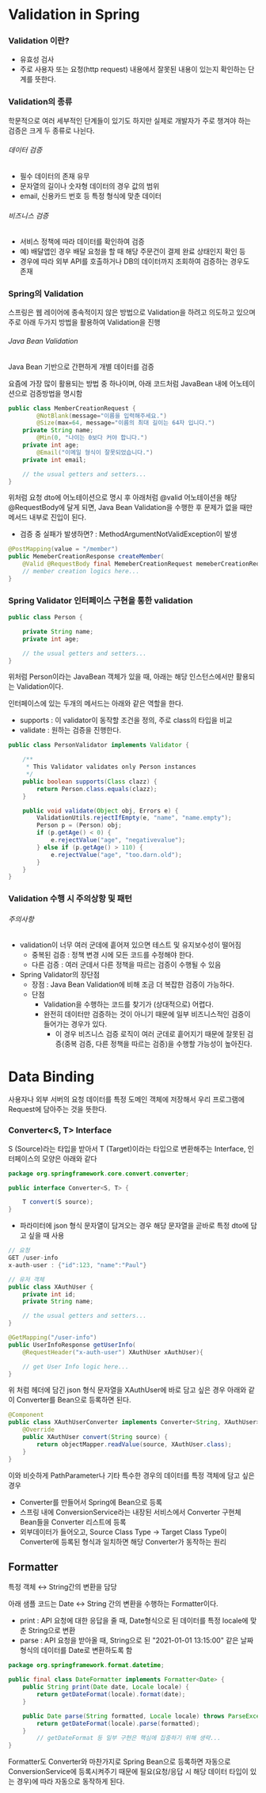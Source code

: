 # Validation in Spring

### Validation 이란?

- 유효성 검사
- 주로 사용자 또는 요청(http request) 내용에서 잘못된 내용이 있는지 확인하는 단계를 뜻한다.

### Validation의 종류

학문적으로 여러 세부적인 단계들이 있기도 하지만 실제로 개발자가 주로 챙겨야 하는 검증은 크게 두 종류로 나뉜다.

###### 데이터 검증

- 필수 데이터의 존재 유무
- 문자열의 길이나 숫자형 데이터의 경우 값의 범위
- email, 신용카드 번호 등 특정 형식에 맞춘 데이터

###### 비즈니스 검증

- 서비스 정책에 따라 데이터를 확인하여 검증
- 예) 배달앱인 경우 배달 요청을 할 때 해당 주문건이 결제 완료 상태인지 확인 등
- 경우에 따라 외부 API를 호출하거나 DB의 데이터까지 조회하여 검증하는 경우도 존재

### Spring의 Validation

스프링은 웹 레이어에 종속적이지 않은 방법으로 Validation을 하려고 의도하고 있으며 주로 아래 두가지 방법을 활용하여 Validation을 진행

###### Java Bean Validation

Java Bean 기반으로 간편하게 개별 데이터를 검증

요즘에 가장 많이 활용되는 방법 중 하나이며, 아래 코드처럼 JavaBean 내에 어노테이션으로 검증방법을 명시함

```java
public class MemberCreationRequest {
		@NotBlank(message="이름을 입력해주세요.")
		@Size(max=64, message="이름의 최대 길이는 64자 입니다.")
    private String name;
		@Min(0, "나이는 0보다 커야 합니다.")
    private int age;
		@Email("이메일 형식이 잘못되었습니다.")
    private int email;

    // the usual getters and setters...
}
```

위처럼 요청 dto에 어노테이션으로 명시 후 아래처럼 @valid 어노테이션을 해당 @RequestBody에 달게 되면, Java Bean Validation을 수행한 후 문제가 없을 때만 메서드 내부로 진입이 된다.

- 검증 중 실패가 발생하면? : MethodArgumentNotValidException이 발생

```java
@PostMapping(value = "/member")
public MemeberCreationResponse createMember(
	@Valid @RequestBody final MemeberCreationRequest memeberCreationRequest) {
	// member creation logics here...
}
```



### Spring Validator 인터페이스 구현을 통한 validation

```java
public class Person {

    private String name;
    private int age;

    // the usual getters and setters...
}
```

위처럼 Person이라는 JavaBean 객체가 있을 때, 아래는 해당 인스턴스에서만 활용되는 Validation이다.

인터페이스에 있는 두개의 메서드는 아래와 같은 역할을 한다.

- supports : 이 validator이 동작할 조건을 정의, 주로 class의 타입을 비교
- validate : 원하는 검증을 진행한다.

```java
public class PersonValidator implements Validator {

    /**
     * This Validator validates only Person instances
     */
    public boolean supports(Class clazz) {
        return Person.class.equals(clazz);
    }

    public void validate(Object obj, Errors e) {
        ValidationUtils.rejectIfEmpty(e, "name", "name.empty");
        Person p = (Person) obj;
        if (p.getAge() < 0) {
            e.rejectValue("age", "negativevalue");
        } else if (p.getAge() > 110) {
            e.rejectValue("age", "too.darn.old");
        }
    }
}
```



### Validation 수행 시 주의상항 및 패턴

###### 주의사항

- validation이 너무 여러 군데에 흩어져 있으면 테스트 및 유지보수성이 떨어짐
  - 중복된 검증 : 정책 변경 시에 모든 코드를 수정해야 한다.
  - 다른 검증 : 여러 군데서 다른 정책을 따르는 검증이 수행될 수 있음
- Spring Validator의 장단점
  - 장점 : Java Bean Validation에 비해 조금 더 복잡한 검증이 가능하다.
  - 단점
    - Validation을 수행하는 코드를 찾기가 (상대적으로) 어렵다.
    - 완전히 데이터만 검증하는 것이 아니기 때문에 일부 비즈니스적인 검증이 들어가는 경우가 있다.
      - 이 경우 비즈니스 검증 로직이 여러 군데로 흩어지기 때문에 잘못된 검증(중복 검증, 다른 정책을 따르는 검증)을 수행할 가능성이 높아진다.

# Data Binding

사용자나 외부 서버의 요청 데이터를 특정 도메인 객체에 저장해서 우리 프로그램에 Request에 담아주는 것을 뜻한다.



### Converter<S, T> Interface

S (Source)라는 타입을 받아서 T (Target)이라는 타입으로 변환해주는 Interface, 인터페이스의 모양은 아래와 같다

```java
package org.springframework.core.convert.converter;

public interface Converter<S, T> {

    T convert(S source);
}
```

- 파라미터에 json 형식 문자열이 담겨오는 경우 해당 문자열을 곧바로 특정 dto에 담고 싶을 때 사용

```java
// 요청
GET /user-info
x-auth-user : {"id":123, "name":"Paul"}

// 유저 객체
public class XAuthUser {
    private int id;
    private String name;

    // the usual getters and setters...
}

@GetMapping("/user-info")
public UserInfoResponse getUserInfo(
	@RequestHeader("x-auth-user") XAuthUser xAuthUser){

	// get User Info logic here...
}
```

위 처럼 헤더에 담긴 json 형식 문자열을 XAuthUser에 바로 담고 싶은 경우 아래와 같이 Converter를 Bean으로 등록하면 된다.

```java
@Component
public class XAuthUserConverter implements Converter<String, XAuthUser> {
	@Override
	public XAuthUser convert(String source) {
		return objectMapper.readValue(source, XAuthUser.class);
	}
}
```

이와 비슷하게 PathParameter나 기타 특수한 경우의 데이터를 특정 객체에 담고 싶은 경우

- Converter를 만들어서 Spring에 Bean으로 등록
- 스프링 내에 ConversionService라는 내장된 서비스에서 Converter 구현체 Bean들을 Converter 리스트에 등록
- 외부데이터가 들어오고, Source Class Type → Target Class Type이 Converter에 등록된 형식과 일치하면 해당 Converter가 동작하는 원리

## Formatter

특정 객체 ↔ String간의 변환을 담당

아래 샘플 코드는 Date ↔ String 간의 변환을 수행하는 Formatter이다.

- print : API 요청에 대한 응답을 줄 때, Date형식으로 된 데이터를 특정 locale에 맞춘 String으로 변환
- parse : API 요청을 받아올 때, String으로 된 "2021-01-01 13:15:00" 같은 날짜 형식의 데이터를 Date로 변환하도록 함

```java
package org.springframework.format.datetime;

public final class DateFormatter implements Formatter<Date> {
    public String print(Date date, Locale locale) {
        return getDateFormat(locale).format(date);
    }

    public Date parse(String formatted, Locale locale) throws ParseException {
        return getDateFormat(locale).parse(formatted);
    }
		// getDateFormat 등 일부 구현은 핵심에 집중하기 위해 생략... 
}
```

Formatter도 Converter와 마찬가지로 Spring Bean으로 등록하면 자동으로 ConversionService에 등록시켜주기 때문에 필요(요청/응답 시 해당 데이터 타입이 있는 경우)에 따라 자동으로 동작하게 된다. 